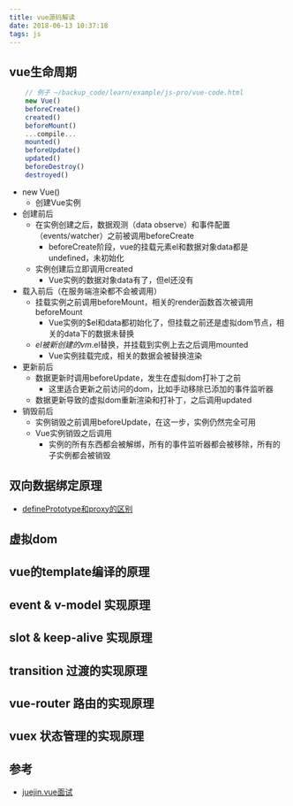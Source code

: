 ```yaml
---
title: vue源码解读
date: 2018-06-13 10:37:18
tags: js
---
```


## vue生命周期
``` JavaScript
    // 例子 ~/backup_code/learn/example/js-pro/vue-code.html
    new Vue()
    beforeCreate()
    created()
    beforeMount()
    ...compile...
    mounted()
    beforeUpdate()
    updated()
    beforeDestroy()
    destroyed()
```
- new Vue()
    - 创建Vue实例
- 创建前后
    - 在实例创建之后，数据观测（data observe）和事件配置（events/watcher）之前被调用beforeCreate
        - beforeCreate阶段，vue的挂载元素el和数据对象data都是undefined，未初始化
    - 实例创建后立即调用created
        - Vue实例的数据对象data有了，但el还没有
- 载入前后（在服务端渲染都不会被调用）
    - 挂载实例之前调用beforeMount，相关的render函数首次被调用beforeMount
        - Vue实例的$el和data都初始化了，但挂载之前还是虚拟dom节点，相关的data下的数据未替换
    - $el被新创建的vm.$el替换，并挂载到实例上去之后调用mounted
        - Vue实例挂载完成，相关的数据会被替换渲染
- 更新前后
    - 数据更新时调用beforeUpdate，发生在虚拟dom打补丁之前
        - 这里适合更新之前访问的dom，比如手动移除已添加的事件监听器
    - 数据更新导致的虚拟dom重新渲染和打补丁，之后调用updated
- 销毁前后
    - 实例销毁之前调用beforeUpdate，在这一步，实例仍然完全可用
    - Vue实例销毁之后调用
        - 实例的所有东西都会被解绑，所有的事件监听器都会被移除，所有的子实例都会被销毁

## 双向数据绑定原理
- [definePrototype和proxy的区别](https://juejin.im/post/5acd0c8a6fb9a028da7cdfaf)

## 虚拟dom

## vue的template编译的原理

## event & v-model 实现原理

## slot & keep-alive 实现原理

## transition 过渡的实现原理

## vue-router 路由的实现原理

## vuex 状态管理的实现原理

## 参考
- [juejin.vue面试](https://juejin.im/post/5b19e81de51d454e907bd1c5)